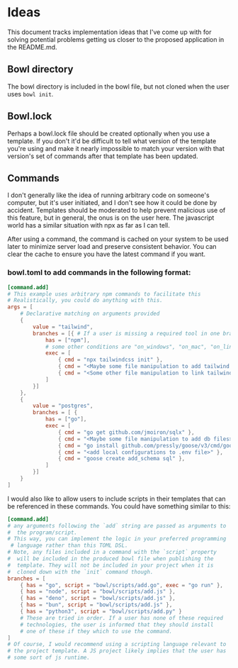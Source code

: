 # Ideas

This document tracks implementation ideas that I've come up
with for solving potential problems getting us closer to the
proposed application in the README.md.

## Bowl directory

The bowl directory is included in the bowl file, but not 
cloned when the user uses `bowl init`.

## Bowl.lock

Perhaps a bowl.lock file should be created optionally when
you use a template. If you don't it'd be difficult to tell
what version of the template you're using and make it nearly
impossible to match your version with that version's set of
commands after that template has been updated.

## Commands

I don't generally like the idea of running arbitrary code on 
someone's computer, but it's user initiated, and I don't see
how it could be done by accident. Templates should be 
moderated to help prevent malicious use of this feature, but
in general, the onus is on the user here. The javascript
world has a similar situation with npx as far as I can tell.

After using a command, the command is cached on your system
to be used later to minimize server load and preserve
consistent behavior. You can clear the cache to ensure you 
have the latest command if you want. 

### bowl.toml to add commands in the following format:

```toml
[command.add]
# This example uses arbitrary npm commands to facilitate this
# Realistically, you could do anything with this.
args = [
    # Declarative matching on arguments provided
    {
        value = "tailwind",
        branches = [{ # If a user is missing a required tool in one branch, another can be tried
            has = ["npm"],
            # some other conditions are "on_windows", "on_mac", "on_linux", "on_other"
            exec = [
                { cmd = "npx tailwindcss init" },
                { cmd = "<Maybe some file manipulation to add tailwind route>" },
                { cmd = "<Some other file manipulation to link tailwind css file to head>" },
            ]
        }]
    },
    {
        value = "postgres",
        branches = [ {
            has = ["go"],
            exec = [
                { cmd = "go get github.com/jmoiron/sqlx" },
                { cmd = "<Maybe some file manipulation to add db files>" },
                { cmd = "go install github.com/pressly/goose/v3/cmd/goose@latest" },
                { cmd = "<add local configurations to .env file>" },
                { cmd = "goose create add_schema sql" },
            ]
        }]
    }
]
```

I would also like to allow users to include scripts in their
templates that can be referenced in these commands. You could
have something similar to this:

```toml
[command.add]
# any arguments following the `add` string are passed as arguments to
#  the program/script.
# This way, you can implement the logic in your preferred programming
 # language rather than this TOML DSL.
# Note, any files included in a command with the `script` property 
#  will be included in the produced bowl file when publishing the
#  template. They will not be included in your project when it is
#  cloned down with the `init` command though.
branches = [
    { has = "go", script = "bowl/scripts/add.go", exec = "go run" },
    { has = "node", script = "bowl/scripts/add.js" },
    { has = "deno", script = "bowl/scripts/add.js" },
    { has = "bun", script = "bowl/scripts/add.js" },
    { has = "python3", script = "bowl/scripts/add.py" }
    # These are tried in order. If a user has none of these required
    # technologies, the user is informed that they should install
    # one of these if they which to use the command.
]
# Of course, I would recommend using a scripting language relevant to
# the project template. A JS project likely implies that the user has
# some sort of js runtime.
```
